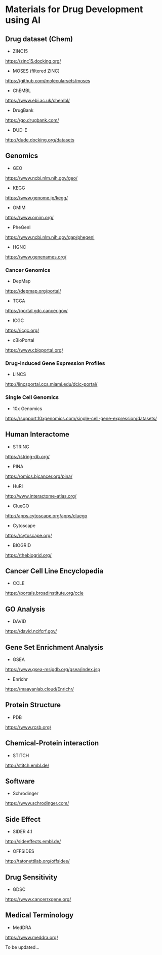 # Materials for Drug Development using AI

## Drug dataset (Chem)
- ZINC15

https://zinc15.docking.org/

- MOSES (filtered ZINC)

https://github.com/molecularsets/moses

- ChEMBL

https://www.ebi.ac.uk/chembl/

- DrugBank

https://go.drugbank.com/

- DUD-E

http://dude.docking.org/datasets


## Genomics
- GEO

https://www.ncbi.nlm.nih.gov/geo/

- KEGG 

https://www.genome.jp/kegg/

- OMIM

https://www.omim.org/

- PheGenI

https://www.ncbi.nlm.nih.gov/gap/phegeni

- HGNC

https://www.genenames.org/

### Cancer Genomics
- DepMap

https://depmap.org/portal/

- TCGA

https://portal.gdc.cancer.gov/

- ICGC

https://icgc.org/

- cBioPortal

https://www.cbioportal.org/

### Drug-induced Gene Expression Profiles
- LINCS

http://lincsportal.ccs.miami.edu/dcic-portal/

### Single Cell Genomics 
- 10x Genomics

https://support.10xgenomics.com/single-cell-gene-expression/datasets/

## Human Interactome
- STRING

https://string-db.org/

- PINA

https://omics.bjcancer.org/pina/

- HuRI

http://www.interactome-atlas.org/

- ClueGO

http://apps.cytoscape.org/apps/cluego

- Cytoscape

https://cytoscape.org/

- BIOGRID

https://thebiogrid.org/

## Cancer Cell Line Encyclopedia 

- CCLE

https://portals.broadinstitute.org/ccle

## GO Analysis
- DAVID

https://david.ncifcrf.gov/

## Gene Set Enrichment Analysis

- GSEA

https://www.gsea-msigdb.org/gsea/index.jsp

- Enrichr

https://maayanlab.cloud/Enrichr/

## Protein Structure 
- PDB

https://www.rcsb.org/

## Chemical-Protein interaction
- STITCH

http://stitch.embl.de/


## Software
- Schrodinger

https://www.schrodinger.com/


## Side Effect 
- SIDER 4.1

http://sideeffects.embl.de/

- OFFSIDES

http://tatonettilab.org/offsides/


## Drug Sensitivity 

- GDSC 

https://www.cancerrxgene.org/

## Medical Terminology
- MedDRA

https://www.meddra.org/



To be updated...
